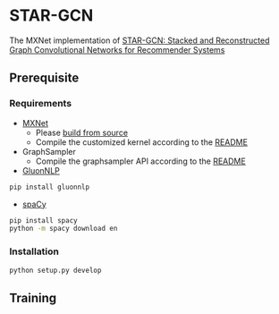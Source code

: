 # STAR-GCN
The MXNet implementation of [STAR-GCN: Stacked and Reconstructed Graph Convolutional Networks for Recommender Systems](https://arxiv.org/pdf/1905.13129.pdf)

## Prerequisite

### Requirements
  * [MXNet](https://mxnet.incubator.apache.org/) 
    * Please [build from source](https://mxnet.incubator.apache.org/versions/master/install/ubuntu_setup.html#build-mxnet-from-source)
    * Compile the customized kernel according to the [README](https://github.com/jennyzhang0215/STAR-GCN/blob/master/seg_ops_cuda/README.md)
  * GraphSampler
    * Compile the graphsampler API according to the [README](https://github.com/jennyzhang0215/STAR-GCN/blob/master/GraphSampler/README.md)
  * [GluonNLP](https://gluon-nlp.mxnet.io/)
```bash
pip install gluonnlp
```

 * [spaCy](https://spacy.io/usage)
 ```bash
 pip install spacy
 python -m spacy download en
 ```

### Installation
```bash
python setup.py develop
```

## Training
